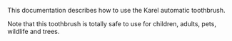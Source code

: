 This documentation describes how to use the Karel automatic toothbrush.

Note that this toothbrush is totally safe to use for children, adults, pets, wildlife and trees.

